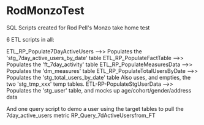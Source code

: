# RodMonzoTest
SQL Scripts created for Rod Pell's Monzo take home test

6 ETL scripts in all:

ETL_RP_Populate7DayActiveUsers -->> Populates the 'stg_7day_active_users_by_date' table
ETL_RP_PopulateFactTable       -->> Populates the 'ft_7day_activity' table
ETL_RP_PopulateMeasuresData    -->> Populates the 'dm_measures' table
ETL_RP_PopulateTotalUsersByDate  -->> Populates the 'stg_total_users_by_date' table
                                      Also uses, and empties, the two 'stg_tmp_xxx' temp tables.
ETL-RP-PopulateStgUserData       -->> Populates the 'stg_user' table, and mocks up age/cohort/gender/address data

And one query script to demo a user using the target tables to pull the 7day_active_users metric
RP_Query_7dActiveUsersfrom_FT
